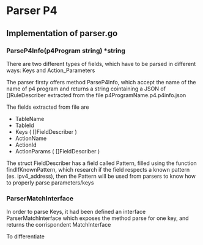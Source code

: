# Parser P4
 
 
## Implementation of parser.go

### ParseP4Info(p4Program string) *string

There are two different types of fields, which have to be parsed in different ways: Keys and Action_Parameters

The parser firsty offers method ParseP4Info, which accept the name of the name of p4 program and returns a string cointaining a JSON of []RuleDescriber extracted from the file p4ProgramName.p4.p4info.json

The fields extracted from file are
- TableName
- TableId
- Keys ( []FieldDescriber )
- ActionName
- ActionId
- ActionParams ( []FieldDescriber )

The struct FieldDescriber has a field called Pattern, filled using the function findIfKnownPattern, which research if the field respects a known pattern (es. ipv4_address), then the Pattern will be used from parsers to know how to properly parse parameters/keys

### ParserMatchInterface

In order to parse Keys, it had been defined an interface ParserMatchInterface which exposes the method parse for one key, and returns the corrispondent MatchInterface

To differentiate 

